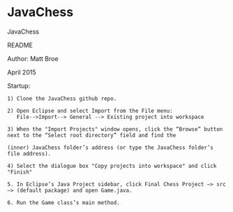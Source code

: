 # JavaChess

JavaChess

README 

Author: Matt Broe

April 2015

Startup:

    1) Clone the JavaChess github repo.
     
    2) Open Eclipse and select Import from the File menu:
       File-->Import--> General --> Existing project into workspace

    3) When the "Import Projects" window opens, click the “Browse” button next to the “Select root directory” field and find the 
    
    (inner) JavaChess folder’s address (or type the JavaChess folder’s file address).
    
    4) Select the dialogue box "Copy projects into workspace" and click "Finish"

    5. In Eclipse’s Java Project sidebar, click Final Chess Project —> src —> (default package) and open Game.java. 
  
    6. Run the Game class’s main method.
